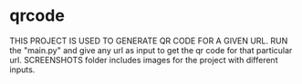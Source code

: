 # qrcode
THIS PROJECT IS USED TO GENERATE QR CODE FOR A GIVEN URL.
RUN the "main.py" and give any url as input to get the qr code for that particular url.
SCREENSHOTS folder includes images for the project with different inputs.

